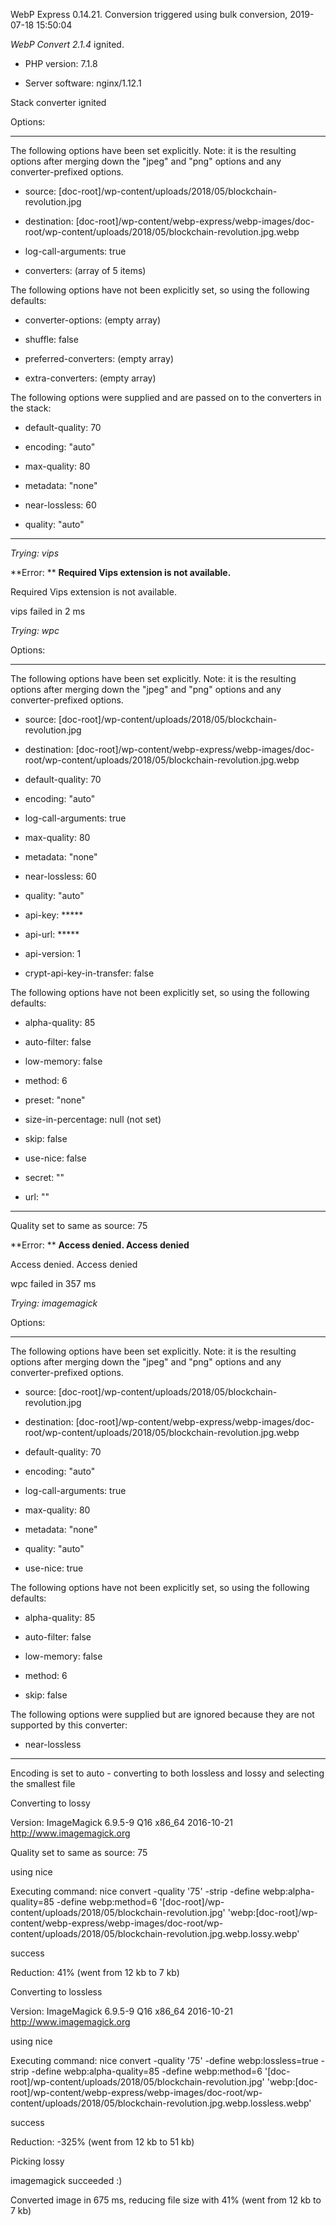WebP Express 0.14.21. Conversion triggered using bulk conversion, 2019-07-18 15:50:04

*WebP Convert 2.1.4*  ignited.
- PHP version: 7.1.8
- Server software: nginx/1.12.1

Stack converter ignited

Options:
------------
The following options have been set explicitly. Note: it is the resulting options after merging down the "jpeg" and "png" options and any converter-prefixed options.
- source: [doc-root]/wp-content/uploads/2018/05/blockchain-revolution.jpg
- destination: [doc-root]/wp-content/webp-express/webp-images/doc-root/wp-content/uploads/2018/05/blockchain-revolution.jpg.webp
- log-call-arguments: true
- converters: (array of 5 items)

The following options have not been explicitly set, so using the following defaults:
- converter-options: (empty array)
- shuffle: false
- preferred-converters: (empty array)
- extra-converters: (empty array)

The following options were supplied and are passed on to the converters in the stack:
- default-quality: 70
- encoding: "auto"
- max-quality: 80
- metadata: "none"
- near-lossless: 60
- quality: "auto"
------------


*Trying: vips* 

**Error: ** **Required Vips extension is not available.** 
Required Vips extension is not available.
vips failed in 2 ms

*Trying: wpc* 

Options:
------------
The following options have been set explicitly. Note: it is the resulting options after merging down the "jpeg" and "png" options and any converter-prefixed options.
- source: [doc-root]/wp-content/uploads/2018/05/blockchain-revolution.jpg
- destination: [doc-root]/wp-content/webp-express/webp-images/doc-root/wp-content/uploads/2018/05/blockchain-revolution.jpg.webp
- default-quality: 70
- encoding: "auto"
- log-call-arguments: true
- max-quality: 80
- metadata: "none"
- near-lossless: 60
- quality: "auto"
- api-key: *****
- api-url: *****
- api-version: 1
- crypt-api-key-in-transfer: false

The following options have not been explicitly set, so using the following defaults:
- alpha-quality: 85
- auto-filter: false
- low-memory: false
- method: 6
- preset: "none"
- size-in-percentage: null (not set)
- skip: false
- use-nice: false
- secret: ""
- url: ""
------------

Quality set to same as source: 75

**Error: ** **Access denied. Access denied** 
Access denied. Access denied
wpc failed in 357 ms

*Trying: imagemagick* 

Options:
------------
The following options have been set explicitly. Note: it is the resulting options after merging down the "jpeg" and "png" options and any converter-prefixed options.
- source: [doc-root]/wp-content/uploads/2018/05/blockchain-revolution.jpg
- destination: [doc-root]/wp-content/webp-express/webp-images/doc-root/wp-content/uploads/2018/05/blockchain-revolution.jpg.webp
- default-quality: 70
- encoding: "auto"
- log-call-arguments: true
- max-quality: 80
- metadata: "none"
- quality: "auto"
- use-nice: true

The following options have not been explicitly set, so using the following defaults:
- alpha-quality: 85
- auto-filter: false
- low-memory: false
- method: 6
- skip: false

The following options were supplied but are ignored because they are not supported by this converter:
- near-lossless
------------

Encoding is set to auto - converting to both lossless and lossy and selecting the smallest file

Converting to lossy
Version: ImageMagick 6.9.5-9 Q16 x86_64 2016-10-21 http://www.imagemagick.org
Quality set to same as source: 75
using nice
Executing command: nice convert -quality '75' -strip -define webp:alpha-quality=85 -define webp:method=6 '[doc-root]/wp-content/uploads/2018/05/blockchain-revolution.jpg' 'webp:[doc-root]/wp-content/webp-express/webp-images/doc-root/wp-content/uploads/2018/05/blockchain-revolution.jpg.webp.lossy.webp'
success
Reduction: 41% (went from 12 kb to 7 kb)

Converting to lossless
Version: ImageMagick 6.9.5-9 Q16 x86_64 2016-10-21 http://www.imagemagick.org
using nice
Executing command: nice convert -quality '75' -define webp:lossless=true -strip -define webp:alpha-quality=85 -define webp:method=6 '[doc-root]/wp-content/uploads/2018/05/blockchain-revolution.jpg' 'webp:[doc-root]/wp-content/webp-express/webp-images/doc-root/wp-content/uploads/2018/05/blockchain-revolution.jpg.webp.lossless.webp'
success
Reduction: -325% (went from 12 kb to 51 kb)

Picking lossy
imagemagick succeeded :)

Converted image in 675 ms, reducing file size with 41% (went from 12 kb to 7 kb)
